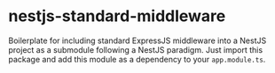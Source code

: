 # nestjs-standard-middleware

Boilerplate for including standard ExpressJS middleware into a NestJS project as a submodule following a NestJS paradigm. Just import this package and add this module as a dependency to your `app.module.ts`.
